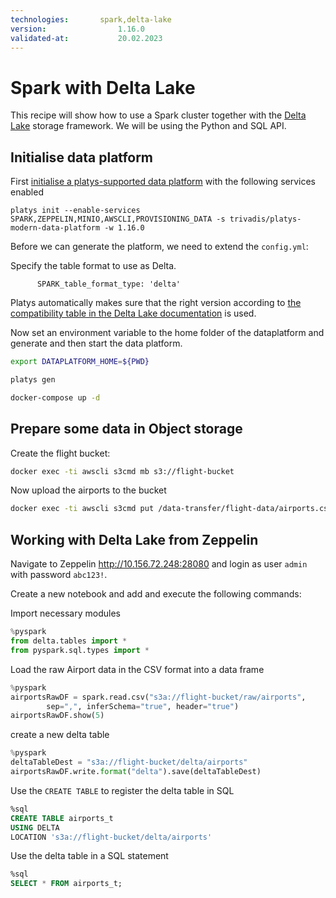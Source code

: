 ```yaml
---
technologies:       spark,delta-lake
version:				1.16.0
validated-at:			20.02.2023
---
```


# Spark with Delta Lake

This recipe will show how to use a Spark cluster together with the [Delta Lake](http://delta.io) storage framework. We will be using the Python and SQL API.

## Initialise data platform

First [initialise a platys-supported data platform](../documentation/getting-started) with the following services enabled

```
platys init --enable-services SPARK,ZEPPELIN,MINIO,AWSCLI,PROVISIONING_DATA -s trivadis/platys-modern-data-platform -w 1.16.0
```

Before we can generate the platform, we need to extend the `config.yml`:

Specify the table format to use as Delta.

```
      SPARK_table_format_type: 'delta'
```

Platys automatically makes sure that the right version according to [the compatibility table in the Delta Lake documentation](https://docs.delta.io/latest/releases.html) is used.


Now set an environment variable to the home folder of the dataplatform and generate and then start the data platform.

```bash
export DATAPLATFORM_HOME=${PWD}

platys gen

docker-compose up -d
```

## Prepare some data in Object storage

Create the flight bucket:

```bash
docker exec -ti awscli s3cmd mb s3://flight-bucket
```

Now upload the airports to the bucket

```bash
docker exec -ti awscli s3cmd put /data-transfer/flight-data/airports.csv s3://flight-bucket/raw/airports/airports.csv
```


## Working with Delta Lake from Zeppelin

Navigate to Zeppelin <http://10.156.72.248:28080> and login as user `admin` with password `abc123!`.

Create a new notebook and add and execute the following commands:

Import necessary modules 

```python
%pyspark
from delta.tables import *
from pyspark.sql.types import *
```

Load the raw Airport data in the CSV format into a data frame

```python
%pyspark
airportsRawDF = spark.read.csv("s3a://flight-bucket/raw/airports", 
        sep=",", inferSchema="true", header="true")
airportsRawDF.show(5)
```

create a new delta table

```python
%pyspark
deltaTableDest = "s3a://flight-bucket/delta/airports"
airportsRawDF.write.format("delta").save(deltaTableDest)
```

Use the `CREATE TABLE` to register the delta table in SQL 

```sql
%sql
CREATE TABLE airports_t
USING DELTA
LOCATION 's3a://flight-bucket/delta/airports'
```

Use the delta table in a SQL statement

```sql
%sql
SELECT * FROM airports_t;
```

